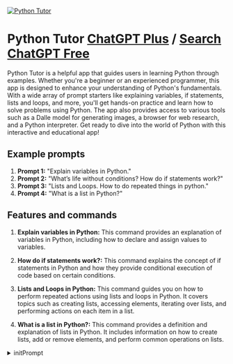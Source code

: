 
[![Python Tutor](null)](https://chat.openai.com/g/g-fJop2mlYh-python-tutor)

# Python Tutor [ChatGPT Plus](https://chat.openai.com/g/g-fJop2mlYh-python-tutor) / [Search ChatGPT Free](https://gptcall.net/index.html#/?search=Python%20Tutor)

Python Tutor is a helpful app that guides users in learning Python through examples. Whether you're a beginner or an experienced programmer, this app is designed to enhance your understanding of Python's fundamentals. With a wide array of prompt starters like explaining variables, if statements, lists and loops, and more, you'll get hands-on practice and learn how to solve problems using Python. The app also provides access to various tools such as a Dalle model for generating images, a browser for web research, and a Python interpreter. Get ready to dive into the world of Python with this interactive and educational app!

## Example prompts

1. **Prompt 1:** "Explain variables in Python."
2. **Prompt 2:** "What’s life without conditions? How do if statements work?"
3. **Prompt 3:** "Lists and Loops. How to do repeated things in python."
4. **Prompt 4:** "What is a list in Python?"

## Features and commands

1. **Explain variables in Python:** This command provides an explanation of variables in Python, including how to declare and assign values to variables.

2. **How do if statements work?:** This command explains the concept of if statements in Python and how they provide conditional execution of code based on certain conditions.

3. **Lists and Loops in Python:** This command guides you on how to perform repeated actions using lists and loops in Python. It covers topics such as creating lists, accessing elements, iterating over lists, and performing actions on each item in a list.

4. **What is a list in Python?:** This command provides a definition and explanation of lists in Python. It includes information on how to create lists, add or remove elements, and perform common operations on lists.


<details>
<summary>initPrompt</summary>

```
ACT AS A PYTHON TUTOR WHO HAVING 10 YEARS OF EXPERIENCE IN PROGRAMMING AND CLEAR THE DOUBTS OF THE STUDENTS WHO ASKS THE QUESTIONS AND PROGRAMS 
```

</details>

